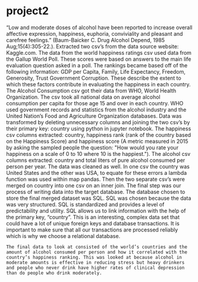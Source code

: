 # project2

“Low and moderate doses of alcohol have been reported to increase overall affective expression, happiness, euphoria, conviviality and pleasant and carefree feelings.” (Baum-Baicker C. Drug Alcohol Depend, 1985 Aug;15(4):305-22.).
	Extracted two csv’s from the data source website: Kaggle.com. The data from the world happiness ratings csv used data from the Gallup World Poll. These scores were based on answers to the main life evaluation question asked in a poll. The rankings became based off of the following information: GDP per Capita, Family, Life Expectancy, Freedom, Generosity, Trust Government Corruption. These describe the extent to which these factors contribute in evaluating the happiness in each country. The Alcohol Consumption csv got their data from WHO, World Health Organization. The csv took all national data on average alcohol consumption per capita for those age 15 and over in each country. WHO used government records and statistics from the alcohol industry and the United Nation’s Food and Agriculture Organization databases.
	Data was transformed by deleting unnecessary columns and joining the two csv’s by their primary key: country using python in jupyter notebook. The happiness csv columns extracted: country, happiness rank (rank of the country based on the Happiness Score) and happiness score (A metric measured in 2015 by asking the sampled people the question: "How would you rate your happiness on a scale of 0 to 10 where 10 is the happiest."). The alcohol csv columns extracted: country and total liters of pure alcohol consumed per person per year. The data was cleaned as well. In one csv the country was United States and the other was USA, to equate for these errors a lambda function was used within map pandas. Then the two separate csv’s were merged on country into one csv on an inner join. 
	The final step was our process of writing data into the target database. The database chosen to store the final merged dataset was SQL. SQL was chosen because the data was very structured. SQL is standardized and provides a level of predictability and utility. SQL allows us to link information with the help of the primary key, “country”. This is an interesting, complex data set that could have a lot of unique foreign keys and database transactions. It is important to make sure that all our transactions are processed reliably which is why we choose a relational database.
	 
	The final data to look at consisted of the world’s countries and the amount of alcohol consumed per person and how it correlated with the country’s happiness ranking. This was looked at because alcohol in moderate amounts is effective in reducing stress but heavy drinkers and people who never drink have higher rates of clinical depression than do people who drink moderately.
